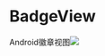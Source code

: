 # BadgeView
Android徽章视图[![](https://jitpack.io/v/peihua8858/BadgeView.svg)](https://jitpack.io/#peihua8858/BadgeView)

